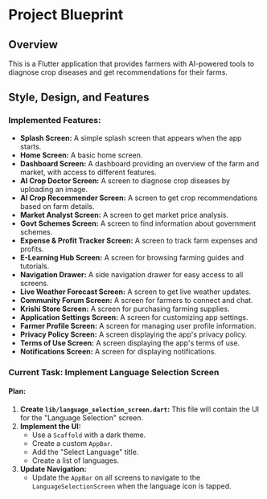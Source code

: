 # Project Blueprint

## Overview

This is a Flutter application that provides farmers with AI-powered tools to diagnose crop diseases and get recommendations for their farms.

## Style, Design, and Features

### Implemented Features:
*   **Splash Screen:** A simple splash screen that appears when the app starts.
*   **Home Screen:** A basic home screen.
*   **Dashboard Screen:** A dashboard providing an overview of the farm and market, with access to different features.
*   **AI Crop Doctor Screen:** A screen to diagnose crop diseases by uploading an image.
*   **AI Crop Recommender Screen:** A screen to get crop recommendations based on farm details.
*   **Market Analyst Screen:** A screen to get market price analysis.
*   **Govt Schemes Screen:** A screen to find information about government schemes.
*   **Expense & Profit Tracker Screen:** A screen to track farm expenses and profits.
*   **E-Learning Hub Screen:** A screen for browsing farming guides and tutorials.
*   **Navigation Drawer:** A side navigation drawer for easy access to all screens.
*   **Live Weather Forecast Screen:** A screen to get live weather updates.
*   **Community Forum Screen:** A screen for farmers to connect and chat.
*   **Krishi Store Screen:** A screen for purchasing farming supplies.
*   **Application Settings Screen:** A screen for customizing app settings.
*   **Farmer Profile Screen:** A screen for managing user profile information.
*   **Privacy Policy Screen:** A screen displaying the app's privacy policy.
*   **Terms of Use Screen:** A screen displaying the app's terms of use.
*   **Notifications Screen:** A screen for displaying notifications.

### Current Task: Implement Language Selection Screen

#### Plan:
1.  **Create `lib/language_selection_screen.dart`:** This file will contain the UI for the "Language Selection" screen.
2.  **Implement the UI:**
    *   Use a `Scaffold` with a dark theme.
    *   Create a custom `AppBar`.
    *   Add the "Select Language" title.
    *   Create a list of languages.
3.  **Update Navigation:**
    *   Update the `AppBar` on all screens to navigate to the `LanguageSelectionScreen` when the language icon is tapped.
